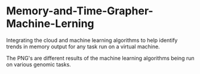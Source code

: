 # Memory-and-Time-Grapher-Machine-Lerning
Integrating the cloud and machine learning algorithms to help identify trends in memory output for any task run on a virtual machine.

The PNG's are different results of the machine learning algorithms being run on various genomic tasks. 
